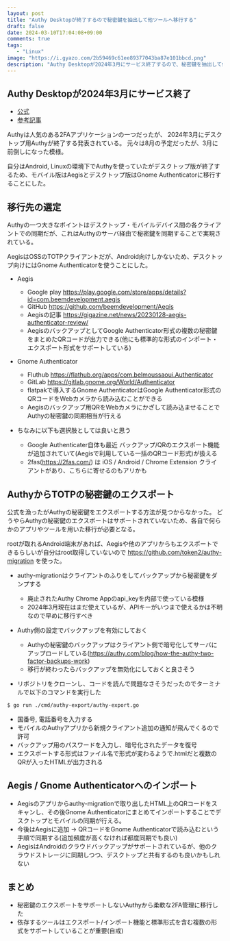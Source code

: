 ```yaml
---
layout: post
title: "Authy Desktopが終了するので秘密鍵を抽出して他ツールへ移行する"
draft: false
date: 2024-03-10T17:04:08+09:00
comments: true
tags: 
   - "Linux"
image: "https://i.gyazo.com/2b59469c61ee89377043ba87e101bbcd.png"
description: "Authy Desktopが2024年3月にサービス終了するので、秘密鍵を抽出して他ツールへ移行することにした"
---
```


## Authy Desktopが2024年3月にサービス終了

- [公式](https://help.twilio.com/articles/19753631228315)
- [参考記事](https://iototsecnews.jp/2024/01/08/twilio-will-ditch-its-authy-desktop-2fa-app-in-august-goes-mobile-only/)

Authyは人気のある2FAアプリケーションの一つだったが、 2024年3月にデスクトップ用Authyが終了する発表されている。
元々は8月の予定だったが、3月に前倒しになった模様。

自分はAndroid, Linuxの環境下でAuthyを使っていたがデスクトップ版が終了するため、モバイル版はAegisとデスクトップ版はGnome Authenticatorに移行することにした。

## 移行先の選定

Authyの一つ大きなポイントはデスクトップ・モバイルデバイス間の各クライアントでの同期だが、これはAuthyのサーバ経由で秘密鍵を同期することで実現されている。 

AegisはOSSのTOTPクライアントだが、Android向けしかないため、デスクトップ向けにはGnome Authenticatorを使うことにした。

- Aegis
  - Google play https://play.google.com/store/apps/details?id=com.beemdevelopment.aegis
  - GitHub https://github.com/beemdevelopment/Aegis
  - Aegisの記事 https://gigazine.net/news/20230128-aegis-authenticator-review/
  - AegisのバックアップとしてGoogle Authenticator形式の複数の秘密鍵をまとめたQRコードが出力できる(他にも標準的な形式のインポート・エクスポート形式をサポートしている)

- Gnome Authenticator
  - Fluthub https://flathub.org/apps/com.belmoussaoui.Authenticator
  - GitLab https://gitlab.gnome.org/World/Authenticator
  - flatpakで導入するGnome AuthenticatorはGoogle Authenticator形式のQRコードをWebカメラから読み込むことができる
  - Aegisのバックアップ用QRをWebカメラにかざして読み込ませることでAuthyの秘密鍵の同期相当が行える

- ちなみに以下も選択肢としては良いと思う
  - Google Authenticater自体も最近 バックアップ/QRのエクスポート機能が追加されていて(Aegisで利用している一括のQRコード形式)が扱える
  - 2fas(https://2fas.com/) は iOS / Android / Chrome Extension クライアントがあり、こちらに寄せるのもアリかも

## AuthyからTOTPの秘密鍵のエクスポート

公式を漁ったがAuthyの秘密鍵をエクスポートする方法が見つからなかった。
どうやらAuthyの秘密鍵のエクスポートはサポートされていないため、各自で何らかのアプリやツールを用いた移行が必要となる。

rootが取れるAndroid端末があれば、Aegisや他のアプリからもエクスポートできるらしいが自分はroot取得していないので https://github.com/token2/authy-migration を使った。

- authy-migrationはクライアントのふりをしてバックアップから秘密鍵をダンプする
  - 廃止されたAuthy Chrome Appのapi_keyを内部で使っている模様
  - 2024年3月現在はまだ使えているが、APIキーがいつまで使えるかは不明なので早めに移行すべき

- Authy側の設定でバックアップを有効にしておく
  - Authyの秘密鍵のバックアップはクライアント側で暗号化してサーバにアップロードしている(https://authy.com/blog/how-the-authy-two-factor-backups-work)
  - 移行が終わったらバックアップを無効化にしておくと良さそう


- リポジトリをクローンし、コードを読んで問題なさそうだったのでターミナルで以下のコマンドを実行した

```sh
$ go run ./cmd/authy-export/authy-export.go
```

- 国番号, 電話番号を入力する
- モバイルのAuthyアプリから新規クライアント追加の通知が飛んでくるので許可
- バックアップ用のパスワードを入力し、暗号化されたデータを復号
- エクスポートする形式はファイル名で形式が変わるようで.htmlだと複数のQRが入ったHTMLが出力される


## Aegis / Gnome Authenticatorへのインポート

- Aegisのアプリからauthy-migrationで取り出したHTML上のQRコードをスキャンし、その後Gnome Authenticatorにまとめてインポートすることでデスクトップとモバイルの同期が行える。
- 今後はAegisに追加 → QRコードをGnome Authenticatorで読み込むという手順で同期する(追加頻度が高くなければ都度同期でも良い)
- AegisはAndroidのクラウドバックアップがサポートされているが、他のクラウドストレージに同期しつつ、デスクトップと共有するのも良いかもしれない

## まとめ

- 秘密鍵のエクスポートをサポートしないAuthyから柔軟な2FA管理に移行した
- 依存するツールはエクスポート/インポート機能と標準形式を含む複数の形式をサポートしていることが重要(自戒)
